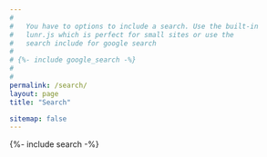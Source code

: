 ```yaml
---
#
#   You have to options to include a search. Use the built-in
#   lunr.js which is perfect for small sites or use the
#   search include for google search
#
# {%- include google_search -%}
#
#
permalink: /search/
layout: page
title: "Search"

sitemap: false
---
```

{%- include search -%}

<ul id="search-results" class="side-nav"></ul>

<script>
  window.store = {
    {%- for post in site.posts -%}
    {%- if post.exclude_from_lunr != true -%}
      "{{ post.url | slugify }}": {
        "title": "{{ post.title | xml_escape }}",
        "author": "{{ post.author | xml_escape }}",
        "category": "{{ post.category | xml_escape }}",
        "content": {{ post.content | strip_html | strip_newlines | jsonify }},
        "url": "{{ post.url | xml_escape | absolute_url }}"
      },
    {%- endif -%}
    {%- endfor -%}
    {%- for page in site.pages  -%}
      {%- if page.exclude_from_lunr != true -%}
      "{{ page.url | slugify }}": {
        "title": "{{ page.title | xml_escape }}",
        "author": "{{ page.author | xml_escape }}",
        "category": "{{ page.category | xml_escape }}",
        "content": {{ page.content | strip_html | strip_newlines | jsonify }},
        "url": "{{ page.url | xml_escape | absolute_url }}"
      }
      {%- unless forloop.last -%},{%- endunless -%}
      {%- endif -%}
    {%- endfor -%}
  };
</script>
<script src="{{ "/assets/js/lunr.min.js" | absolute_url }}"></script>
<script src="{{ "/assets/js/search.js" | absolute_url }}"></script>
